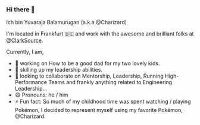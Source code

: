 ### Hi there 👋

Ich bin Yuvaraja Balamurugan (a.k.a @Charizard)

I'm located in Frankfurt :de: and work with the awesome and brilliant folks at [@ClarkSource](https://github.com/ClarkSource).

Currently, I am,

- 🔭 working on How to be a good dad for my two lovely kids.
- 🌱 skilling up my leadership abilities.
- 👯 looking to collaborate on Mentorship, Leadership, Running High-Performance Teams and frankly anything related to Engineering Leadership...
- 😄 Pronouns: he / him
- ⚡ Fun fact: So much of my childhood time was spent watching / playing Pokémon, I decided to represent myself using my favorite Pokémon, @Charizard.

